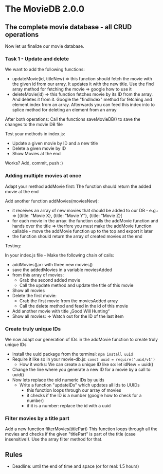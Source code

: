 # The MovieDB 2.0.0

## The complete movie database - all CRUD operations

Now let us finalize our movie database.

### Task 1 - Update and delete

We want to add the following functions:

- updateMovie(id, titleNew)
  => this function should fetch the movie with the given id from our array. It updates it with the new title. Use the find array method for fetching the movie => google how to use it
- deleteMovie(id)
  => this function fetches movie by its ID from the array. And deletes it from it. Google the "findIndex" method for fetching and element index from an array. Afterwards you can feed this index into to splice method for deleting an element from an array

After both operations:
Call the functions saveMovieDB() to save the changes to the movie DB file

Test your methods in index.js:

- Update a given movie by ID and a new title
- Delete a given movie by ID
- Show Movies at the end

Works? Add, commit, push :)

### Adding multiple movies at once

Adapt your method addMovie first:
The function should return the added movie at the end

Add another function addMovies(moviesNew):

- it receives an array of new movies that should be added to our DB - e.g.:
  => [{title: "Movie X}, {title: "Movie Y"}, {title: "Movie Z}]
- for each movie in the array: the function calls the addMovie function and hands over the title
  => therfore you must make the addMovie function callable - move the addMovie function up to the top and export it later
- the function should return the array of created movies at the end

Testing:

In your index.js file - Make the following chain of calls:

- addMovies([arr with three new movies])
- save the addedMovies in a variable moviesAdded
- from this array of movies:
  - Grab the second added movie
  - Call the update method and update the title of this movie
- Show all movies
- Delete the first movie:
  - Grab the first movie from the moviesAdded array
  - Call the delete method and feed in the id of this movie
- Add another movie with title „Good Will Hunting“
- Show all movies:
  => Watch out for the ID of the last item

### Create truly unique IDs

We now adapt our generation of IDs in the addMovie function to create truly unique IDs

- Install the uuid package from the terminal: `npm install uuid`
- Require it like so in your movie-db.js: `const uuid = require('uuid/v1')`
  - How it works: We can create a unique ID like so: let idNew = uuid()
- Change the line where you generate a new ID for a movie by a call to uuid()
- Now lets replace the old numeric IDs by uuids 
  - Write a function "updateIDs" which updates all Ids to UUIDs
    - this function loops through our array of movies
    - it checks if the ID is a number (google how to check for a number)
    - if it is a number: replace the id with a uuid

### Filter movies by a title part

Add a new function filterMovies(titlePart)
This function loops through all the movies and checks if the given "titlePart" is part of the title (case insensitive!).
Use the array filter method for that.

## Rules

- Deadline: until the end of time and space (or for real: 1.5 hours)
